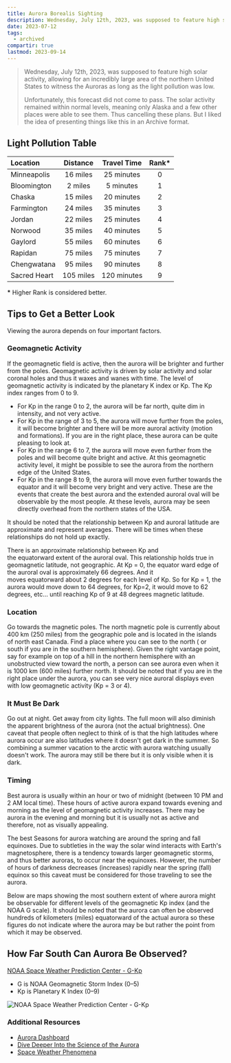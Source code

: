 ```yaml
---
title: Aurora Borealis Sighting
description: Wednesday, July 12th, 2023, was supposed to feature high solar activity, allowing for an incredibly large area of the northern United States to witness the Auroras as long as the light pollution was low. Unfortunately, this forecast did not come to pass. The solar activity remained within normal levels, meaning only Alaska and a few other places were able to see them. Thus cancelling these plans. But I liked the idea of presenting things like this in an Archive format.
date: 2023-07-12
tags:
  - archived
compartir: true
lastmod: 2023-09-14
---
```



> Wednesday, July 12th, 2023, was supposed to feature high solar activity, allowing for an incredibly large area of the northern United States to witness the Auroras as long as the light pollution was low.
> 
> Unfortunately, this forecast did not come to pass. The solar activity remained within normal levels, meaning only Alaska and a few other places were able to see them. Thus cancelling these plans. But I liked the idea of presenting things like this in an Archive format.

## Light Pollution Table

| Location | Distance | Travel Time | Rank\* |
| :--- | :---: | :---: | :---: |
| Minneapolis | 16 miles | 25 minutes | 0 |
| Bloomington | 2 miles | 5 minutes | 1 |
| Chaska | 15 miles | 20 minutes | 2 |
| Farmington | 24 miles | 35 minutes | 3 |
| Jordan | 22 miles | 25 minutes | 4 |
| Norwood | 35 miles | 40 minutes | 5 |
| Gaylord | 55 miles | 60 minutes | 6 |
| Rapidan | 75 miles | 75 minutes | 7 |
| Chengwatana | 95 miles | 90 minutes | 8 |
| Sacred Heart | 105 miles | 120 minutes | 9 |

**\*** Higher Rank is considered better.

## Tips to Get a Better Look

Viewing the aurora depends on four important factors.

### Geomagnetic Activity

If the geomagnetic field is active, then the aurora will be brighter and further from the poles. Geomagnetic activity is driven by solar activity and solar coronal holes and thus it waxes and wanes with time. The level of geomagnetic activity is indicated by the planetary K index or Kp. The Kp index ranges from 0 to 9.

* For Kp in the range 0 to 2, the aurora will be far north, quite dim in intensity, and not very active.
* For Kp in the range of 3 to 5, the aurora will move further from the poles, it will become brighter and there will be more auroral activity (motion and formations). If you are in the right place, these aurora can be quite pleasing to look at.
* For Kp in the range 6 to 7, the aurora will move even further from the poles and will become quite bright and active. At this geomagnetic activity level, it might be possible to see the aurora from the northern edge of the United States.
* For Kp in the range 8 to 9, the aurora will move even further towards the equator and it will become very bright and very active. These are the events that create the best aurora and the extended auroral oval will be observable by the most people. At these levels, aurora may be seen directly overhead from the northern states of the USA.

It should be noted that the relationship between Kp and auroral latitude are approximate and represent averages. There will be times when these relationships do not hold up exactly.

There is an approximate relationship between Kp and the equatorward extent of the auroral oval. This relationship holds true in geomagnetic latitude, not geographic. At Kp = 0, the equator ward edge of the auroral oval is approximately 66 degrees. And it moves equatorward about 2 degrees for each level of Kp. So for Kp = 1, the aurora would move down to 64 degrees, for Kp=2, it would move to 62 degrees, etc… until reaching Kp of 9 at 48 degrees magnetic latitude.

### Location

Go towards the magnetic poles. The north magnetic pole is currently about 400 km (250 miles) from the geographic pole and is located in the islands of north east Canada. Find a place where you can see to the north ( or south if you are in the southern hemisphere). Given the right vantage point, say for example on top of a hill in the northern hemisphere with an unobstructed view toward the north, a person can see aurora even when it is 1000 km (600 miles) further north. It should be noted that if you are in the right place under the aurora, you can see very nice auroral displays even with low geomagnetic activity (Kp = 3 or 4).

### It Must Be Dark

Go out at night. Get away from city lights. The full moon will also diminish the apparent brightness of the aurora (not the actual brightness). One caveat that people often neglect to think of is that the high latitudes where aurora occur are also latitudes where it doesn't get dark in the summer. So combining a summer vacation to the arctic with aurora watching usually doesn't work. The aurora may still be there but it is only visible when it is dark.

### Timing

Best aurora is usually within an hour or two of midnight (between 10 PM and 2 AM local time). These hours of active aurora expand towards evening and morning as the level of geomagnetic activity increases. There may be aurora in the evening and morning but it is usually not as active and therefore, not as visually appealing.

The best Seasons for aurora watching are around the spring and fall equinoxes. Due to subtleties in the way the solar wind interacts with Earth's magnetosphere, there is a tendency towards larger geomagnetic storms, and thus better auroras, to occur near the equinoxes. However, the number of hours of darkness decreases (increases) rapidly near the spring (fall) equinox so this caveat must be considered for those traveling to see the aurora.

Below are maps showing the most southern extent of where aurora might be observable for different levels of the geomagnetic Kp index (and the NOAA G scale). It should be noted that the aurora can often be observed hundreds of kilometers (miles) equatorward of the actual aurora so these figures do not indicate where the aurora may be but rather the point from which it may be observed.

## How Far South Can Aurora Be Observed?

[NOAA Space Weather Prediction Center - G-Kp](https://www.swpc.noaa.gov/sites/default/files/images/u2/Aurora_Kp_MapNorthAm.png)
* G is NOAA Geomagnetic Storm Index (0–5)
* Kp is Planetary K Index (0–9)

![NOAA Space Weather Prediction Center - G-Kp](https://www.swpc.noaa.gov/sites/default/files/images/u2/Aurora_Kp_MapNorthAm.png)

### Additional Resources

* [Aurora Dashboard](https://www.swpc.noaa.gov/content/aurora-dashboard-experimental)
* [Dive Deeper Into the Science of the Aurora](https://www.swpc.noaa.gov/content/aurora-tutorial)
* [Space Weather Phenomena](https://www.swpc.noaa.gov/phenomena)
